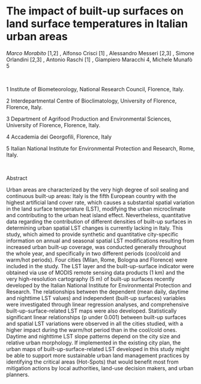 
The impact of built-up surfaces on land surface temperatures in Italian urban areas
===================================================================================

*Marco Morabito* [1,2] , Alfonso Crisci [1] , Alessandro Messeri [2,3] , Simone
Orlandini [2,3] , Antonio Raschi [1] , Giampiero Maracchi 4, Michele Munafò 5

 

1 Institute of Biometeorology, National Research Council, Florence,
Italy.

2 Interdepartmental Centre of Bioclimatology, University of Florence,
Florence, Italy.

3 Department of Agrifood Production and Environmental Sciences,
University of Florence, Florence, Italy.

4 Accademia dei Georgofili, Florence, Italy

5 Italian National Institute for Environmental Protection and Research,
Rome, Italy.

 

Abstract

Urban areas are characterized by the very high degree of soil sealing
and continuous built-up areas: Italy is the fifth European country with
the highest artificial land cover rate, which causes a substantial
spatial variation in the land surface temperature (LST), modifying the
urban microclimate and contributing to the urban heat island effect.
Nevertheless, quantitative data regarding the contribution of different
densities of built-up surfaces in determining urban spatial LST changes
is currently lacking in Italy. This study, which aimed to provide
synthetic and quantitative city-specific information on annual and
seasonal spatial LST modifications resulting from increased urban
built-up coverage, was conducted generally throughout the whole year,
and specifically in two different periods (cool/cold and warm/hot
periods). Four cities (Milan, Rome, Bologna and Florence) were included
in the study. The LST layer and the built-up-surface indicator were
obtained via use of MODIS remote sensing data products (1 km) and the
very high-resolution cartography (5 m) of built-up surfaces recently
developed by the Italian National Institute for Environmental Protection
and Research. The relationships between the dependent (mean daily,
daytime and nighttime LST values) and independent (built-up surfaces)
variables were investigated through linear regression analyses, and
comprehensive built-up-surface-related LST maps were also developed.
Statistically significant linear relationships (p under 0.001) between
built-up surfaces and spatial LST variations were observed in all the
cities studied, with a higher impact during the warm/hot period than in
the cool/cold ones. Daytime and nighttime LST slope patterns depend on
the city size and relative urban morphology. If implemented in the
existing city plan, the urban maps of built-up-surface-related LST
developed in this study might be able to support more sustainable urban
land management practices by identifying the critical areas (Hot-Spots)
that would benefit most from mitigation actions by local authorities,
land-use decision makers, and urban planners.
